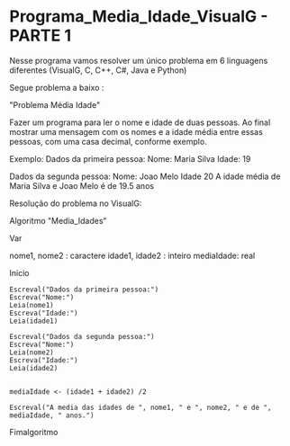 # Programa_Media_Idade_VisualG - PARTE 1
Nesse programa vamos resolver um único problema em 6 linguagens diferentes (VisualG, C, C++, C#, Java e Python)


Segue problema a baixo :

"Problema Média Idade"

Fazer um programa para ler o nome e idade de duas pessoas. Ao final mostrar uma mensagem com os nomes e a idade média entre essas pessoas, com uma casa decimal, conforme exemplo.

Exemplo:
Dados da primeira pessoa:
Nome: Maria Silva
Idade: 19

Dados da segunda pessoa:
Nome: Joao Melo
Idade 20
A idade média de Maria Silva e Joao Melo é de 19.5 anos


Resolução do problema no VisualG:

Algoritmo "Media_Idades"

Var

nome1, nome2 : caractere
idade1, idade2 : inteiro
mediaIdade: real


Inicio


    Escreval("Dados da primeira pessoa:")
    Escreva("Nome:")
    Leia(nome1)
    Escreva("Idade:")
    Leia(idade1)
    
    Escreval("Dados da segunda pessoa:")
    Escreva("Nome:")
    Leia(nome2)
    Escreva("Idade:")
    Leia(idade2)
    
    
    mediaIdade <- (idade1 + idade2) /2
    
    Escreval("A media das idades de ", nome1, " e ", nome2, " e de ", mediaIdade, " anos.")
    

Fimalgoritmo


